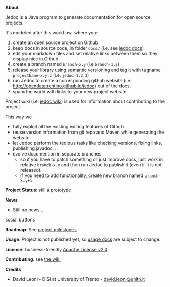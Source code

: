 
**About**

Jedoc is a Java program to generate documentation for open source projects. 

It's modeled after this workflow, where you:

1. create an open source project on Github
2. keep docs in source code, in folder `docs/` (i.e. see [jedoc docs](docs))
3. edit your markdown files and set relative links between them so they display nice in Github
4. create a branch named `branch-x.y` (i.e `branch-1.2`)
5. release your library using <a href="http://semver.org" target="_blank">semantic versioning</a> and tag it with tagname `projectName-x.y.z` (i.e. `jedoc-1.2.3`)
6. run Jedoc to create a corresponding github website (i.e. http://opendatatrentino.github.io/jedoc) out of the docs. 
7. spam the world with links to your new project website

Project wiki (i.e. [jedoc wiki](../../wiki)) is used for information about contributing to the project.

This way we 

* fully exploit all the existing editing features of Github
* reuse version information from git repo and Maven while generating the website
* let Jedoc perform the tedious tasks like checking versions, fixing links, publishing javadoc, ..
* evolve documention in separate branches
    * so if you have to patch something or just improve docs, just work in relative `branch-x.y` and then run Jedoc to publish it (even if it is not released).
    * if you need to add functionality, create new branch named `branch-x.y+1`


**Project Status**: still a prototype

**News**

* Still no news...

social buttons

**Roadmap**: See [project milestones](../../milestones)

**Usage**: Project is not published yet, so [usage docs](docs) are subject to change. 

**License**: business-friendly [Apache License v2.0](LICENSE.txt)

**Contributing**: see [the wiki](../../wiki)

**Credits**

* David Leoni - DISI at University of Trento - david.leoni@unitn.it
